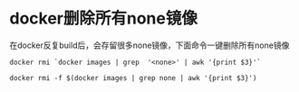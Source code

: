 # docker删除所有none镜像

在docker反复build后，会存留很多none镜像，下面命令一键删除所有none镜像

```
docker rmi `docker images | grep  '<none>' | awk '{print $3}'`
```

```
docker rmi -f $(docker images | grep none | awk '{print $3}')
```
